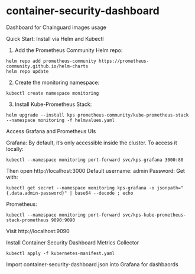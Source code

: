 # container-security-dashboard
Dashboard for Chainguard images usage

Quick Start: Install via Helm and Kubectl

1. Add the Prometheus Community Helm repo:
```
helm repo add prometheus-community https://prometheus-community.github.io/helm-charts
helm repo update
```
2. Create the monitoring namespace:
```
kubectl create namespace monitoring
```
3. Install Kube-Prometheus Stack:
```
helm upgrade --install kps prometheus-community/kube-prometheus-stack --namespace monitoring -f helmvalues.yaml
```

Access Grafana and Prometheus UIs

Grafana:
By default, it’s only accessible inside the cluster. To access it locally:
```
kubectl --namespace monitoring port-forward svc/kps-grafana 3000:80
```
Then open http://localhost:3000
Default username: admin
Password: Get with:
```
kubectl get secret --namespace monitoring kps-grafana -o jsonpath="{.data.admin-password}" | base64 --decode ; echo
```
Prometheus:
```
kubectl --namespace monitoring port-forward svc/kps-kube-prometheus-stack-prometheus 9090:9090
```
Visit http://localhost:9090

Install Container Security Dashboard Metrics Collector
```
kubectl apply -f kubernetes-manifest.yaml
```

Import container-security-dashboard.json into Grafana for dashbaords
